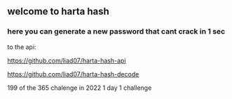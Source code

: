## welcome to harta hash 
### here you can generate a new password that cant crack in 1 sec

to the api:

https://github.com/liad07/harta-hash-api


https://github.com/liad07/harta-hash-decode


199 of the 365 chalenge in 2022 1 day 1 challenge

